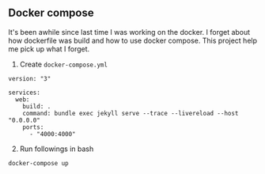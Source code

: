## Docker compose

It's been awhile since last time I was working on the docker. I forget about how dockerfile was build and how to use docker compose. This project help me pick up what I forget.

1. Create `docker-compose.yml`

```docker
version: "3"

services:
  web:
    build: .
    command: bundle exec jekyll serve --trace --livereload --host "0.0.0.0"
    ports:
      - "4000:4000"
```  

2. Run followings in bash

```bash
docker-compose up
```
